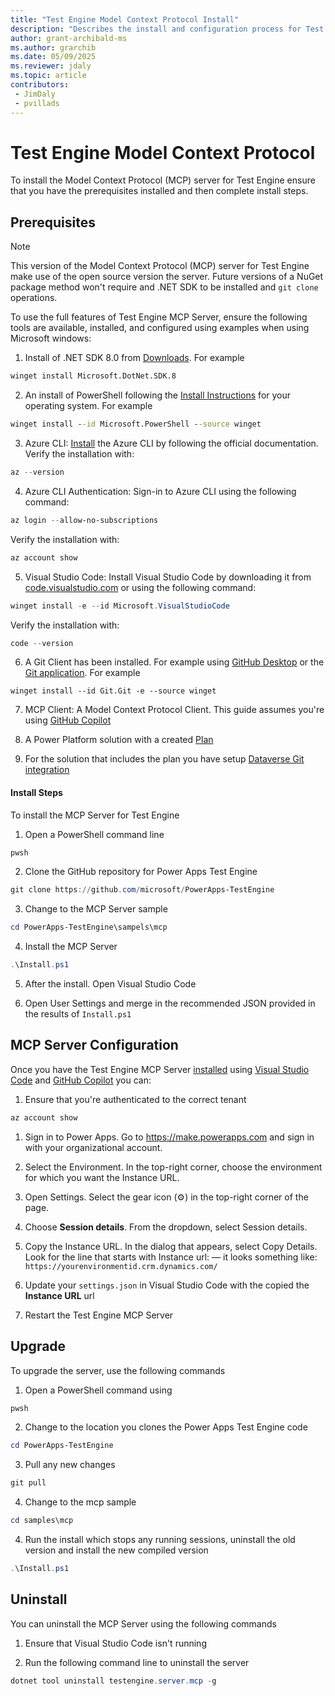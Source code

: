 ```yaml
---
title: "Test Engine Model Context Protocol Install"
description: "Describes the install and configuration process for Test Engine Model Context Protocol server Setup"
author: grant-archibald-ms
ms.author: grarchib
ms.date: 05/09/2025
ms.reviewer: jdaly
ms.topic: article
contributors:
 - JimDaly
 - pvillads
---
```


# Test Engine Model Context Protocol

To install the Model Context Protocol (MCP) server for Test Engine ensure that you have the prerequisites installed and then complete install steps.

## Prerequisites

>[!NOTE]
> This version of the Model Context Protocol (MCP) server for Test Engine make use of the open source version the server. Future versions of a NuGet package method won't require and .NET SDK to be installed and `git clone` operations.

To use the full features of Test Engine MCP Server, ensure the following tools are available, installed, and configured using examples when using Microsoft windows:

1. Install of .NET SDK 8.0 from [Downloads](https://dotnet.microsoft.com/download/dotnet/8.0). For example

```cmd
winget install Microsoft.DotNet.SDK.8
```

2. An install of PowerShell following the [Install Instructions](https://learn.microsoft.com/powershell/scripting/install/installing-powershell) for your operating system. For example 

```cmd
winget install --id Microsoft.PowerShell --source winget
```

3. Azure CLI: [Install](/cli/azure/install-azure-cli?view=azure-cli-latest) the Azure CLI by following the official documentation. Verify the installation with:

```PowerShell
az --version
```

4. Azure CLI Authentication: Sign-in to Azure CLI using the following command:

```PowerShell
az login --allow-no-subscriptions
```

  Verify the installation with:

```PowerShell
az account show
```

5. Visual Studio Code: Install Visual Studio Code by downloading it from [code.visualstudio.com](https://code.visualstudio.com/docs/setup/setup-overview) or using the following command:

```PowerShell
winget install -e --id Microsoft.VisualStudioCode
```

   Verify the installation with:

```PowerShell
code --version
```

6. A Git Client has been installed. For example using [GitHub Desktop](https://desktop.github.com/download/) or the [Git application](https://git-scm.com/book/en/v2/Getting-Started-Installing-Git). For example

```pwsh
winget install --id Git.Git -e --source winget
```

7. MCP Client: A Model Context Protocol Client. This guide assumes you're using [GitHub Copilot](https://github.com/features/copilot)

8. A Power Platform solution with a created [Plan](/power-apps/maker/plan-designer/plan-designer)

9. For the solution that includes the plan you have setup [Dataverse Git integration](../../alm/git-integration/connecting-to-git.md)

#### Install Steps

To install the MCP Server for Test Engine

1. Open a PowerShell command line

```PowerShell
pwsh
```

2. Clone the GitHub repository for Power Apps Test Engine

```PowerShell
git clone https://github.com/microsoft/PowerApps-TestEngine
```

3. Change to the MCP Server sample

```PowerShell
cd PowerApps-TestEngine\sampels\mcp
```

4. Install the MCP Server

```PowerShell
.\Install.ps1
```

5. After the install. Open Visual Studio Code

6. Open User Settings and merge in the recommended JSON provided in the results of `Install.ps1`


## MCP Server Configuration

Once you have the Test Engine MCP Server [installed](./install.md) using [Visual Studio Code](https://code.visualstudio.com) and [GitHub Copilot](https://github.com/features/copilot) you can:

1. Ensure that you're authenticated to the correct tenant

```PowerShell
az account show
```

1. Sign in to Power Apps. Go to https://make.powerapps.com and sign in with your organizational account.

2. Select the Environment. In the top-right corner, choose the environment for which you want the Instance URL.

3. Open Settings. Select the gear icon (⚙️) in the top-right corner of the page.

4. Choose **Session details**. From the dropdown, select Session details.

5. Copy the Instance URL. In the dialog that appears, select Copy Details. Look for the line that starts with Instance url: — it looks something like: `https://yourenvironmentid.crm.dynamics.com/`

6. Update your `settings.json` in Visual Studio Code with the copied the **Instance URL** url

7. Restart the Test Engine MCP Server

## Upgrade

To upgrade the server, use the following commands

1. Open a PowerShell command using

```PowerShell
pwsh
```

2. Change to the location you clones the Power Apps Test Engine code

```PowerShell
cd PowerApps-TestEngine
```

3. Pull any new changes

```PowerShell
git pull
```

4. Change to the mcp sample

```PowerShell
cd samples\mcp
```

4. Run the install which stops any running sessions, uninstall the old version and install the new compiled version

```PowerShell
.\Install.ps1
```

## Uninstall

You can uninstall the MCP Server using the following commands

1. Ensure that Visual Studio Code isn't running

2. Run the following command line to uninstall the server

```PowerShell
dotnet tool uninstall testengine.server.mcp -g
```
